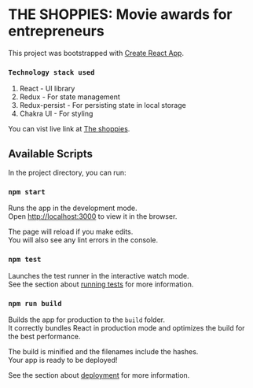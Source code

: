 # THE SHOPPIES: Movie awards for entrepreneurs

This project was bootstrapped with [Create React App](https://github.com/facebook/create-react-app).


### `Technology stack used`
1. React - UI library
2. Redux - For state management
3. Redux-persist - For persisting state in local storage
4. Chakra UI - For styling


You can vist live link at [The shoppies](https://the-shoppies-entry.netlify.app/).


## Available Scripts

In the project directory, you can run:

### `npm start`

Runs the app in the development mode.\
Open [http://localhost:3000](http://localhost:3000) to view it in the browser.

The page will reload if you make edits.\
You will also see any lint errors in the console.

### `npm test`

Launches the test runner in the interactive watch mode.\
See the section about [running tests](https://facebook.github.io/create-react-app/docs/running-tests) for more information.

### `npm run build`

Builds the app for production to the `build` folder.\
It correctly bundles React in production mode and optimizes the build for the best performance.

The build is minified and the filenames include the hashes.\
Your app is ready to be deployed!

See the section about [deployment](https://facebook.github.io/create-react-app/docs/deployment) for more information.


